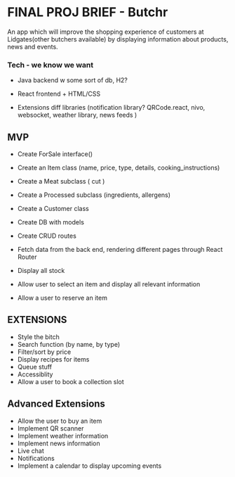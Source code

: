 # FINAL PROJ BRIEF - Butchr
An app which will improve the shopping experience of customers at Lidgates(other butchers available) by displaying information about products, news and events. 

### Tech - we know we want 
- Java backend w some sort of db, H2? 
- React frontend + HTML/CSS

- Extensions diff libraries (notification library? QRCode.react, nivo, websocket, weather library, news feeds )

## MVP
- Create ForSale interface()
- Create an Item class (name, price, type, details, cooking_instructions)
- Create a Meat subclass ( cut )
- Create a Processed subclass (ingredients, allergens)
- Create a Customer class

- Create DB with models
- Create CRUD routes

- Fetch data from the back end, rendering different pages through React Router 
- Display all stock
- Allow user to select an item and display all relevant information
- Allow a user to reserve an item

## EXTENSIONS
- Style the bitch 
- Search function (by name, by type)
- Filter/sort by price 
- Display recipes for items
- Queue stuff
- Accessiblity 
- Allow a user to book a collection slot

## Advanced Extensions
- Allow the user to buy an item
- Implement QR scanner
- Implement weather information 
- Implement news information
- Live chat
- Notifications
- Implement a calendar to display upcoming events 

